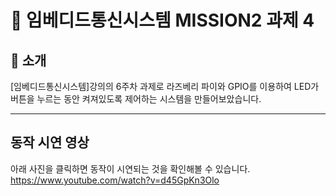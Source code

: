 
# 📌 임베디드통신시스템 MISSION2 과제 4

## 📖 소개

[임베디드통신시스템]강의의 6주차 과제로 라즈베리 파이와 GPIO를 이용하여 LED가 버튼을 누르는 동안 켜져있도록 제어하는 시스템을 만들어보았습니다. 

---
## 동작 시연 영상

아래 사진을 클릭하면 동작이 시연되는 것을 확인해볼 수 있습니다.
https://www.youtube.com/watch?v=d45GpKn3Olo
